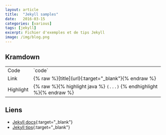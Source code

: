 ```yaml
---
layout: article
title:  "Jekyll samples"
date:   2016-03-15
categories: [various]
tags: [jekyll]
excerpt: Fichier d'exemples et de tips Jekyll
image: /img/blog.png
---
```


## Kramdown

<table class="table table-striped">
	<tr>
			<td>Code</td>
			<td>`code`</td>
	</tr>
	<tr>
			<td>Link</td>
			<td>{% raw %}[title](url){:target="_blank"}{% endraw %} </td>
	</tr>
	<tr>
			<td>Highlight</td>
			<td>{% raw %}{% highlight java %} <code>(...)</code> {% endhighlight %}{% endraw %}</td> 
	</tr>
</table>


## Liens

* [Jekyll docs](http://jekyllrb.com/docs/home){:target="_blank"}
* [Jekyll tips](http://jekyll.tips/){:target="_blank"}

